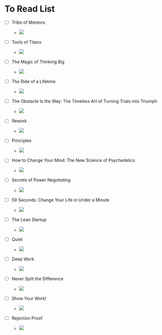 # To  Read List 

- [ ] Tribe of Mentors
	- ![](https://images-eu.ssl-images-amazon.com/images/I/51lCGlVV7HL._SX198_BO1,204,203,200_QL40_FMwebp_.jpg)
- [ ] Tools of Titans
	-  ![](https://images-na.ssl-images-amazon.com/images/I/51GiZ9gKyML._SX324_BO1,204,203,200_.jpg)

- [ ] The Magic of Thinking Big 
	- ![](https://images-na.ssl-images-amazon.com/images/I/51-OwG0rfML._SX316_BO1,204,203,200_.jpg)

- [ ] The Ride of a Lifetime 
	- ![](https://images-na.ssl-images-amazon.com/images/I/41gr0fllE9L._SX327_BO1,204,203,200_.jpg)

- [ ]  The Obstacle Is the Way: The Timeless Art of Turning Trials into Triumph 
	- ![](https://images-na.ssl-images-amazon.com/images/I/41BRXkq6D8L._SX352_BO1,204,203,200_.jpg)
- [ ] Rework
	- ![](https://images-na.ssl-images-amazon.com/images/I/41woojfwaaL._SX329_BO1,204,203,200_.jpg)

- [ ] Principles
	- ![](https://images-na.ssl-images-amazon.com/images/I/51FepttBNbL._SX426_BO1,204,203,200_.jpg)

- [ ] How to Change Your Mind: The New Science of Psychedelics
	- ![](https://images-na.ssl-images-amazon.com/images/I/316RIAZWZ3L._SX323_BO1,204,203,200_.jpg)

- [ ] Secrets of Power Negotiating
	- ![](https://images-na.ssl-images-amazon.com/images/I/51NH0JbcUIL._SX332_BO1,204,203,200_.jpg)

- [ ] 59 Seconds: Change Your Life in Under a Minute
	- ![](https://images-na.ssl-images-amazon.com/images/I/51CULRCbeUL._SX325_BO1,204,203,200_.jpg)

- [ ]  The Lean Startup
	- ![](https://images-na.ssl-images-amazon.com/images/I/51CTIr1bJxL._SX325_BO1,204,203,200_.jpg)

- [ ] Quiet
	- ![](https://images-na.ssl-images-amazon.com/images/I/31tIEgZBrhL._SX322_BO1,204,203,200_.jpg)
- [ ] Deep Work
	- ![](https://images-eu.ssl-images-amazon.com/images/I/41SkDwTxQoL._SY264_BO1,204,203,200_QL40_FMwebp_.jpg)
- [ ] Never Split the Difference
	- ![](https://images-na.ssl-images-amazon.com/images/I/51scWnDay7S._SX323_BO1,204,203,200_.jpg)

- [ ]  Show Your Work!
	- ![](https://images-na.ssl-images-amazon.com/images/I/71MTgEEjNVL.jpg)

- [ ] Rejection Proof
	- ![](https://images-eu.ssl-images-amazon.com/images/I/51JxpGq9Q5L._SY264_BO1,204,203,200_QL40_FMwebp_.jpg)